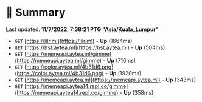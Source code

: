# 📖 Summary
Last updated: **11/7/2022, 7:38:21 PTG "Asia/Kuala_Lumpur"**

- `GET` [https://lilr.ml](https://lilr.ml) - **Up** (1664ms)
- `GET` [https://hst.aytea.ml](https://hst.aytea.ml) - **Up** (504ms)
- `GET` [https://memeapi.aytea.ml/gimme](https://memeapi.aytea.ml/gimme) - **Up** (716ms)
- `GET` [https://color.aytea.ml/4b31d6.png](https://color.aytea.ml/4b31d6.png) - **Up** (1920ms)
- `GET` [https://memeapi.aytea.ml](https://memeapi.aytea.ml) - **Up** (343ms)
- `GET` [https://memeapi.aytea14.repl.co/gimme](https://memeapi.aytea14.repl.co/gimme) - **Up** (358ms)
